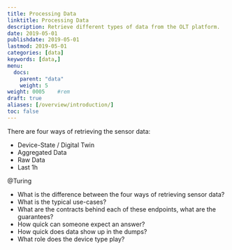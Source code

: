 ```yaml
---
title: Processing Data
linktitle: Processing Data
description: Retrieve different types of data from the OLT platform.
date: 2019-05-01
publishdate: 2019-05-01
lastmod: 2019-05-01
categories: [data]
keywords: [data,]
menu:
  docs:
    parent: "data"
    weight: 5
weight: 0005	#rem
draft: true
aliases: [/overview/introduction/]
toc: false
---
```



There are four ways of retrieving the sensor data:

* Device-State / Digital Twin
* Aggregated Data
* Raw Data
* Last 1h

@Turing

* What is the difference between the four ways of retrieving sensor data?
* What is the typical use-cases?
* What are the contracts behind each of these endpoints, what are the guarantees?
* How quick can someone expect an answer?
* How quick does data show up in the dumps?
* What role does the device type play?

